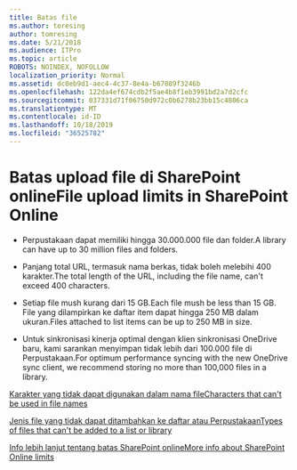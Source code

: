 ```yaml
---
title: Batas file
ms.author: toresing
author: tomresing
ms.date: 5/21/2018
ms.audience: ITPro
ms.topic: article
ROBOTS: NOINDEX, NOFOLLOW
localization_priority: Normal
ms.assetid: dc0eb9d1-aec4-4c37-8e4a-b67089f3246b
ms.openlocfilehash: 122da4ef674cdb2f5ae4b8f1eb3991bd2a7d2cfc
ms.sourcegitcommit: 037331d71f06750d972c0b6278b23bb15c4806ca
ms.translationtype: MT
ms.contentlocale: id-ID
ms.lasthandoff: 10/18/2019
ms.locfileid: "36525782"
---
```

# <a name="file-upload-limits-in-sharepoint-online"></a><span data-ttu-id="40785-102">Batas upload file di SharePoint online</span><span class="sxs-lookup"><span data-stu-id="40785-102">File upload limits in SharePoint Online</span></span>

- <span data-ttu-id="40785-103">Perpustakaan dapat memiliki hingga 30.000.000 file dan folder.</span><span class="sxs-lookup"><span data-stu-id="40785-103">A library can have up to 30 million files and folders.</span></span>
    
- <span data-ttu-id="40785-104">Panjang total URL, termasuk nama berkas, tidak boleh melebihi 400 karakter.</span><span class="sxs-lookup"><span data-stu-id="40785-104">The total length of the URL, including the file name, can't exceed 400 characters.</span></span>
    
- <span data-ttu-id="40785-105">Setiap file mush kurang dari 15 GB.</span><span class="sxs-lookup"><span data-stu-id="40785-105">Each file mush be less than 15 GB.</span></span> <span data-ttu-id="40785-106">File yang dilampirkan ke daftar item dapat hingga 250 MB dalam ukuran.</span><span class="sxs-lookup"><span data-stu-id="40785-106">Files attached to list items can be up to 250 MB in size.</span></span>
    
- <span data-ttu-id="40785-107">Untuk sinkronisasi kinerja optimal dengan klien sinkronisasi OneDrive baru, kami sarankan menyimpan tidak lebih dari 100.000 file di Perpustakaan.</span><span class="sxs-lookup"><span data-stu-id="40785-107">For optimum performance syncing with the new OneDrive sync client, we recommend storing no more than 100,000 files in a library.</span></span> 
    
[<span data-ttu-id="40785-108">Karakter yang tidak dapat digunakan dalam nama file</span><span class="sxs-lookup"><span data-stu-id="40785-108">Characters that can't be used in file names</span></span>](https://go.microsoft.com/fwlink/?linkid=866430)
  
[<span data-ttu-id="40785-109">Jenis file yang tidak dapat ditambahkan ke daftar atau Perpustakaan</span><span class="sxs-lookup"><span data-stu-id="40785-109">Types of files that can't be added to a list or library</span></span>](https://go.microsoft.com/fwlink/?linkid=273757)
  
[<span data-ttu-id="40785-110">Info lebih lanjut tentang batas SharePoint online</span><span class="sxs-lookup"><span data-stu-id="40785-110">More info about SharePoint Online limits</span></span>](https://go.microsoft.com/fwlink/?linkid=271273)
  

